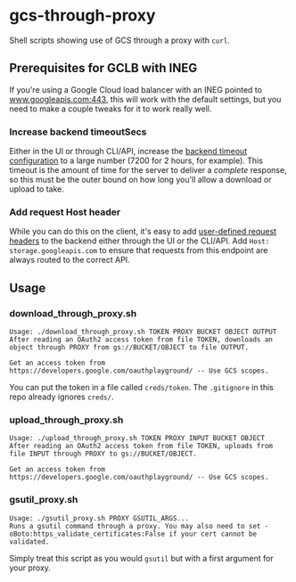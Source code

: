 # gcs-through-proxy

Shell scripts showing use of GCS through a proxy with `curl`.

## Prerequisites for GCLB with INEG

If you're using a Google Cloud load balancer with an INEG pointed to www.googleapis.com:443, this will work with the default settings, but you need to make a couple tweaks for it to work really well.

### Increase backend timeoutSecs

Either in the UI or through CLI/API, increase the [backend timeout configuration](https://cloud.google.com/load-balancing/docs/backend-service#timeout-setting) to a large number (7200 for 2 hours, for example). This timeout is the amount of time for the server to deliver a _complete_ response, so this must be the outer bound on how long you'll allow a download or upload to take.

### Add request Host header

While you can do this on the client, it's easy to add [user-defined request headers](https://cloud.google.com/load-balancing/docs/user-defined-request-headers) to the backend either through the UI or the CLI/API. Add `Host: storage.googleapis.com` to ensure that requests from this endpoint are always routed to the correct API.

## Usage

### download_through_proxy.sh

``` shell
Usage: ./download_through_proxy.sh TOKEN PROXY BUCKET OBJECT OUTPUT
After reading an OAuth2 access token from file TOKEN, downloads an object through PROXY from gs://BUCKET/OBJECT to file OUTPUT.

Get an access token from https://developers.google.com/oauthplayground/ -- Use GCS scopes.
```

You can put the token in a file called `creds/token`. The `.gitignore` in this repo already ignores `creds/`.

### upload_through_proxy.sh

```shell
Usage: ./upload_through_proxy.sh TOKEN PROXY INPUT BUCKET OBJECT
After reading an OAuth2 access token from file TOKEN, uploads from file INPUT through PROXY to gs://BUCKET/OBJECT.

Get an access token from https://developers.google.com/oauthplayground/ -- Use GCS scopes.
```

### gsutil_proxy.sh

``` shell
Usage: ./gsutil_proxy.sh PROXY GSUTIL_ARGS...
Runs a gsutil command through a proxy. You may also need to set -oBoto:https_validate_certificates:False if your cert cannot be validated.
```

Simply treat this script as you would `gsutil` but with a first argument for your proxy.
